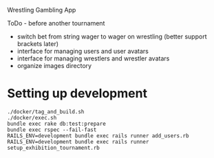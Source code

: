 Wrestling Gambling App

ToDo - before another tournament
- switch bet from string wager to wager on wrestling (better support brackets later)
- interface for managing users and user avatars
- interface for managing wrestlers and wrestler avatars
- organize images directory

# Setting up development
```
./docker/tag_and_build.sh
./docker/exec.sh
bundle exec rake db:test:prepare
bundle exec rspec --fail-fast
RAILS_ENV=development bundle exec rails runner add_users.rb
RAILS_ENV=development bundle exec rails runner setup_exhibition_tournament.rb
```
